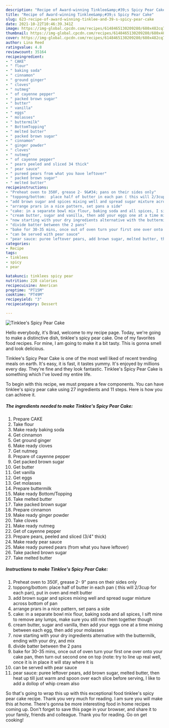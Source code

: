 ```yaml
---
description: "Recipe of Award-winning Tinklee&amp;#39;s Spicy Pear Cake"
title: "Recipe of Award-winning Tinklee&amp;#39;s Spicy Pear Cake"
slug: 623-recipe-of-award-winning-tinklee-and-39-s-spicy-pear-cake
date: 2021-10-22T10:46:39.341Z
image: https://img-global.cpcdn.com/recipes/6148465130209280/680x482cq70/tinklees-spicy-pear-cake-recipe-main-photo.jpg
thumbnail: https://img-global.cpcdn.com/recipes/6148465130209280/680x482cq70/tinklees-spicy-pear-cake-recipe-main-photo.jpg
cover: https://img-global.cpcdn.com/recipes/6148465130209280/680x482cq70/tinklees-spicy-pear-cake-recipe-main-photo.jpg
author: Lina Reed
ratingvalue: 4.8
reviewcount: 35164
recipeingredient:
- " CAKE"
- " flour"
- " baking soda"
- " cinnamon"
- " ground ginger"
- " cloves"
- " nutmeg"
- " of cayenne pepper"
- " packed brown sugar"
- " butter"
- " vanilla"
- " eggs"
- " molasses"
- " buttermilk"
- " BottomTopping"
- " melted butter"
- " packed brown sugar"
- " cinnamon"
- " ginger powder"
- " cloves"
- " nutmeg"
- " of cayenne pepper"
- " pears peeled and sliced 34 thick"
- " pear sauce"
- " pureed pears from what you have leftover"
- " packed brown sugar"
- " melted butter"
recipeinstructions:
- "Preheat oven to 350F, grease 2- 9&#34; pans on their sides only"
- "toppong/bottom:  place half of butter in each pan ( this will 2/3cup for each pan), put in oven and melt butter"
- "add brown sugar and spices mixing well and spread sugar mixture across bottom of pan"
- "arrange prars in a nice pattern, set pans a side"
- "cake: in a separate bowl mix flour, baking soda and all spices, I sift mine to remove any lumps, make sure you still mix them together though"
- "cream butter, sugar and vanilla, then add your eggs one at a time mixing between each egg,  then add your molasses"
- "now starting with your dry ingredients alternative with the buttermilk,  ending with your dry, and mix"
- "divide batter between the 2 pans"
- "bake for 30-35 mins, once out of oven turn your first one over onto your cake pan, then turn out second one on top (note: try to line up real well, once it is in place it will stay where it is"
- "can be served with pear sauce"
- "pear sauce: puree leftover pears, add brown sugar, melted butter, then heat up till just warm and spoon over each slice before serving, I like to add a dollop of whip cream also"
categories:
- Recipe
tags:
- tinklees
- spicy
- pear

katakunci: tinklees spicy pear 
nutrition: 228 calories
recipecuisine: American
preptime: "PT15M"
cooktime: "PT49M"
recipeyield: "3"
recipecategory: Dessert

---
```



![Tinklee&#39;s Spicy Pear Cake](https://img-global.cpcdn.com/recipes/6148465130209280/680x482cq70/tinklees-spicy-pear-cake-recipe-main-photo.jpg)

Hello everybody, it's Brad, welcome to my recipe page. Today, we're going to make a distinctive dish, tinklee&#39;s spicy pear cake. One of my favorites food recipes. For mine, I am going to make it a bit tasty. This is gonna smell and look delicious.

Tinklee&#39;s Spicy Pear Cake is one of the most well liked of recent trending meals on earth. It's easy, it is fast, it tastes yummy. It's enjoyed by millions every day. They're fine and they look fantastic. Tinklee&#39;s Spicy Pear Cake is something which I've loved my entire life.




To begin with this recipe, we must prepare a few components. You can have tinklee&#39;s spicy pear cake using 27 ingredients and 11 steps. Here is how you can achieve it.

<!--inarticleads1-->

##### The ingredients needed to make Tinklee&#39;s Spicy Pear Cake:

1. Prepare  CAKE
1. Take  flour
1. Make ready  baking soda
1. Get  cinnamon
1. Get  ground ginger
1. Make ready  cloves
1. Get  nutmeg
1. Prepare  of cayenne pepper
1. Get  packed brown sugar
1. Get  butter
1. Get  vanilla
1. Get  eggs
1. Get  molasses
1. Prepare  buttermilk
1. Make ready  Bottom/Topping
1. Take  melted butter
1. Take  packed brown sugar
1. Prepare  cinnamon
1. Make ready  ginger powder
1. Take  cloves
1. Make ready  nutmeg
1. Get  of cayenne pepper
1. Prepare  pears, peeled and sliced (3/4&#34; thick)
1. Make ready  pear sauce
1. Make ready  pureed pears (from what you have leftover)
1. Take  packed brown sugar
1. Take  melted butter




<!--inarticleads2-->

##### Instructions to make Tinklee&#39;s Spicy Pear Cake:

1. Preheat oven to 350F, grease 2- 9&#34; pans on their sides only
1. toppong/bottom:  place half of butter in each pan ( this will 2/3cup for each pan), put in oven and melt butter
1. add brown sugar and spices mixing well and spread sugar mixture across bottom of pan
1. arrange prars in a nice pattern, set pans a side
1. cake: in a separate bowl mix flour, baking soda and all spices, I sift mine to remove any lumps, make sure you still mix them together though
1. cream butter, sugar and vanilla, then add your eggs one at a time mixing between each egg,  then add your molasses
1. now starting with your dry ingredients alternative with the buttermilk,  ending with your dry, and mix
1. divide batter between the 2 pans
1. bake for 30-35 mins, once out of oven turn your first one over onto your cake pan, then turn out second one on top (note: try to line up real well, once it is in place it will stay where it is
1. can be served with pear sauce
1. pear sauce: puree leftover pears, add brown sugar, melted butter, then heat up till just warm and spoon over each slice before serving, I like to add a dollop of whip cream also




So that's going to wrap this up with this exceptional food tinklee&#39;s spicy pear cake recipe. Thank you very much for reading. I am sure you will make this at home. There's gonna be more interesting food in home recipes coming up. Don't forget to save this page in your browser, and share it to your family, friends and colleague. Thank you for reading. Go on get cooking!
